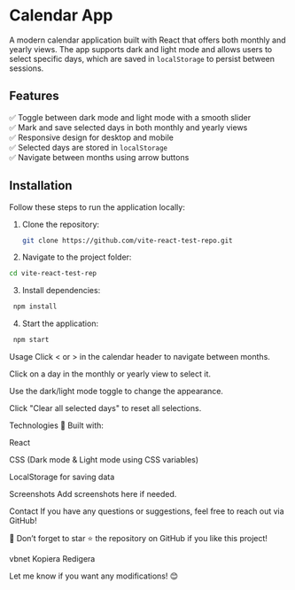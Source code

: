 
# Calendar App  

A modern calendar application built with React that offers both monthly and yearly views. The app supports dark and light mode and allows users to select specific days, which are saved in `localStorage` to persist between sessions.  

## Features  
✅ Toggle between dark mode and light mode with a smooth slider  
✅ Mark and save selected days in both monthly and yearly views  
✅ Responsive design for desktop and mobile  
✅ Selected days are stored in `localStorage`  
✅ Navigate between months using arrow buttons  

## Installation  
Follow these steps to run the application locally:  

1. Clone the repository:  
   ```sh
   git clone https://github.com/vite-react-test-repo.git

2. Navigate to the project folder:

  ```sh
  cd vite-react-test-rep
```
3. Install dependencies:

```sh
 npm install
```

4. Start the application:

```sh
 npm start
```



Usage
Click < or > in the calendar header to navigate between months.

Click on a day in the monthly or yearly view to select it.

Use the dark/light mode toggle to change the appearance.

Click "Clear all selected days" to reset all selections.

Technologies
🚀 Built with:

React

CSS (Dark mode & Light mode using CSS variables)

LocalStorage for saving data

Screenshots
Add screenshots here if needed.

Contact
If you have any questions or suggestions, feel free to reach out via GitHub!

📌 Don’t forget to star ⭐ the repository on GitHub if you like this project!

vbnet
Kopiera
Redigera

Let me know if you want any modifications! 😊

